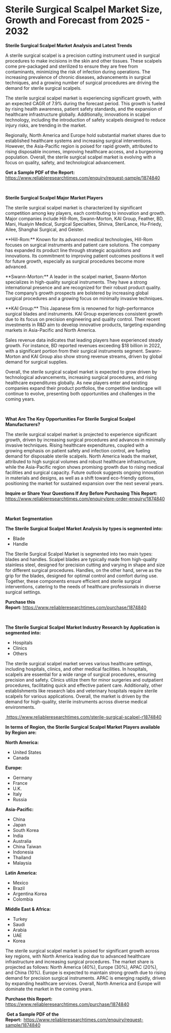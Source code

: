 <p><h1>Sterile Surgical Scalpel Market Size, Growth and Forecast from 2025 - 2032</h1></p><p><strong>Sterile Surgical Scalpel Market Analysis and Latest Trends</strong></p>
<p><p>A sterile surgical scalpel is a precision cutting instrument used in surgical procedures to make incisions in the skin and other tissues. These scalpels come pre-packaged and sterilized to ensure they are free from contaminants, minimizing the risk of infection during operations. The increasing prevalence of chronic diseases, advancements in surgical techniques, and a growing number of surgical procedures are driving the demand for sterile surgical scalpels.</p><p>The sterile surgical scalpel market is experiencing significant growth, with an expected CAGR of 7.9% during the forecast period. This growth is fueled by rising health awareness, patient safety standards, and the expansion of healthcare infrastructure globally. Additionally, innovations in scalpel technology, including the introduction of safety scalpels designed to reduce injury risks, are trending in the market.</p><p>Regionally, North America and Europe hold substantial market shares due to established healthcare systems and increasing surgical interventions. However, the Asia-Pacific region is poised for rapid growth, attributed to rising disposable incomes, improving healthcare access, and a burgeoning population. Overall, the sterile surgical scalpel market is evolving with a focus on quality, safety, and technological advancement.</p></p>
<p><strong>Get a Sample PDF of the Report:&nbsp;</strong> <a href="https://www.reliableresearchtimes.com/enquiry/request-sample/1874840?utm_campaign=3265&utm_medium=2&utm_source=Github&utm_content=ia&utm_term=13042025&utm_id=sterile-surgical-scalpel">https://www.reliableresearchtimes.com/enquiry/request-sample/1874840</a></p>
<p>&nbsp;</p>
<p><strong>Sterile Surgical Scalpel Major Market Players</strong></p>
<p><p>The sterile surgical scalpel market is characterized by significant competition among key players, each contributing to innovation and growth. Major companies include Hill-Rom, Swann-Morton, KAI Group, Feather, BD, Mani, Huaiyin Medical, Surgical Specialties, Shinva, SteriLance, Hu-Friedy, Ailee, Shanghai Surgical, and Geister.</p><p>**Hill-Rom:** Known for its advanced medical technologies, Hill-Rom focuses on surgical instruments and patient care solutions. The company has expanded its product line through strategic acquisitions and innovations. Its commitment to improving patient outcomes positions it well for future growth, especially as surgical procedures become more advanced.</p><p>**Swann-Morton:** A leader in the scalpel market, Swann-Morton specializes in high-quality surgical instruments. They have a strong international presence and are recognized for their robust product quality. The company’s growth prospects are bolstered by increasing global surgical procedures and a growing focus on minimally invasive techniques.</p><p>**KAI Group:** This Japanese firm is renowned for high-performance surgical blades and instruments. KAI Group experiences consistent growth due to its focus on precision engineering and quality control. Their recent investments in R&D aim to develop innovative products, targeting expanding markets in Asia-Pacific and North America.</p><p>Sales revenue data indicates that leading players have experienced steady growth. For instance, BD reported revenues exceeding $18 billion in 2022, with a significant portion from their surgical instruments segment. Swann-Morton and KAI Group also show strong revenue streams, driven by global demand for surgical supplies.</p><p>Overall, the sterile surgical scalpel market is expected to grow driven by technological advancements, increasing surgical procedures, and rising healthcare expenditures globally. As new players enter and existing companies expand their product portfolios, the competitive landscape will continue to evolve, presenting both opportunities and challenges in the coming years.</p></p>
<p>&nbsp;</p>
<p><strong>What Are The Key Opportunities For Sterile Surgical Scalpel Manufacturers?</strong></p>
<p><p>The sterile surgical scalpel market is projected to experience significant growth, driven by increasing surgical procedures and advances in minimally invasive techniques. Rising healthcare expenditures, coupled with a growing emphasis on patient safety and infection control, are fueling demand for disposable sterile scalpels. North America leads the market, attributed to high surgical volumes and robust healthcare infrastructure, while the Asia-Pacific region shows promising growth due to rising medical facilities and surgical capacity. Future outlook suggests ongoing innovation in materials and designs, as well as a shift toward eco-friendly options, positioning the market for sustained expansion over the next several years.</p></p>
<p><strong>Inquire or Share Your Questions If Any Before Purchasing This Report:</strong> <a href="https://www.reliableresearchtimes.com/enquiry/pre-order-enquiry/1874840?utm_campaign=3265&utm_medium=2&utm_source=Github&utm_content=ia&utm_term=13042025&utm_id=sterile-surgical-scalpel">https://www.reliableresearchtimes.com/enquiry/pre-order-enquiry/1874840</a></p>
<p>&nbsp;</p>
<p><strong>Market Segmentation</strong></p>
<p><strong>The Sterile Surgical Scalpel Market Analysis by types is segmented into:</strong></p>
<p><ul><li>Blade</li><li>Handle</li></ul></p>
<p><p>The Sterile Surgical Scalpel Market is segmented into two main types: blades and handles. Scalpel blades are typically made from high-quality stainless steel, designed for precision cutting and varying in shape and size for different surgical procedures. Handles, on the other hand, serve as the grip for the blades, designed for optimal control and comfort during use. Together, these components ensure efficient and sterile surgical interventions, catering to the needs of healthcare professionals in diverse surgical settings.</p></p>
<p><strong>Purchase this Report:&nbsp;</strong><a href="https://www.reliableresearchtimes.com/purchase/1874840?utm_campaign=3265&utm_medium=2&utm_source=Github&utm_content=ia&utm_term=13042025&utm_id=sterile-surgical-scalpel">https://www.reliableresearchtimes.com/purchase/1874840</a></p>
<p>&nbsp;</p>
<p><strong>The Sterile Surgical Scalpel Market Industry Research by Application is segmented into:</strong></p>
<p><ul><li>Hospitals</li><li>Clinics</li><li>Others</li></ul></p>
<p><p>The sterile surgical scalpel market serves various healthcare settings, including hospitals, clinics, and other medical facilities. In hospitals, scalpels are essential for a wide range of surgical procedures, ensuring precision and safety. Clinics utilize them for minor surgeries and outpatient procedures, facilitating quick and effective patient care. Additionally, other establishments like research labs and veterinary hospitals require sterile scalpels for various applications. Overall, the market is driven by the demand for high-quality, sterile instruments across diverse medical environments.</p></p>
<p><a href="https://www.reliableresearchtimes.com/sterile-surgical-scalpel-r1874840?utm_campaign=3265&utm_medium=2&utm_source=Github&utm_content=ia&utm_term=13042025&utm_id=sterile-surgical-scalpel">&nbsp;https://www.reliableresearchtimes.com/sterile-surgical-scalpel-r1874840</a></p>
<p><strong>In terms of Region, the Sterile Surgical Scalpel Market Players available by Region are:</strong></p>
<p>
    <p> <strong> North America: </strong>
        <ul>
            <li>United States</li>
            <li>Canada</li>
        </ul>
        </p> 
    <p> <strong> Europe: </strong>
        <ul>
            <li>Germany</li>
            <li>France</li>
            <li>U.K.</li>
            <li>Italy</li>
            <li>Russia</li>
        </ul>
        </p> 
    <p> <strong> Asia-Pacific: </strong>
        <ul>
            <li>China</li>
            <li>Japan</li>
            <li>South Korea</li>
            <li>India</li>
            <li>Australia</li>
            <li>China Taiwan</li>
            <li>Indonesia</li>
            <li>Thailand</li>
            <li>Malaysia</li>
        </ul>
        </p> 
    <p> <strong> Latin America: </strong>
        <ul>
            <li>Mexico</li>
            <li>Brazil</li>
            <li>Argentina Korea</li>
            <li>Colombia</li>
        </ul>
        </p> 
    <p> <strong> Middle East & Africa: </strong>
        <ul>
            <li>Turkey</li>
            <li>Saudi</li>
            <li>Arabia</li>
            <li>UAE</li>
            <li>Korea</li>
        </ul>
    </p>
    </p>
<p><p>The sterile surgical scalpel market is poised for significant growth across key regions, with North America leading due to advanced healthcare infrastructure and increasing surgical procedures. The market share is projected as follows: North America (40%), Europe (30%), APAC (20%), and China (10%). Europe is expected to maintain strong growth due to rising demand for precision surgical instruments. APAC is emerging rapidly, driven by expanding healthcare services. Overall, North America and Europe will dominate the market in the coming years.</p></p>
<p><strong>Purchase this Report: </strong><a href="https://www.reliableresearchtimes.com/purchase/1874840?utm_campaign=3265&utm_medium=2&utm_source=Github&utm_content=ia&utm_term=13042025&utm_id=sterile-surgical-scalpel">https://www.reliableresearchtimes.com/purchase/1874840</a></p>
<p>&nbsp;<strong>Get a Sample PDF of the Report:&nbsp;&nbsp;</strong><a href="https://www.reliableresearchtimes.com/enquiry/request-sample/1874840?utm_campaign=3265&utm_medium=2&utm_source=Github&utm_content=ia&utm_term=13042025&utm_id=sterile-surgical-scalpel">https://www.reliableresearchtimes.com/enquiry/request-sample/1874840</a></p>
<p><strong></strong></p>
<p><p></p><p></p><p></p></p>